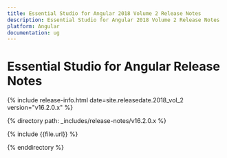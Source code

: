 ```yaml
---
title: Essential Studio for Angular 2018 Volume 2 Release Notes
description: Essential Studio for Angular 2018 Volume 2 Release Notes
platform: Angular
documentation: ug
---
```


# Essential Studio for Angular Release Notes

{% include release-info.html date=site.releasedate.2018_vol_2  version="v16.2.0.x" %} 

{% directory path: _includes/release-notes/v16.2.0.x %}

{% include {{file.url}} %}

{% enddirectory %}